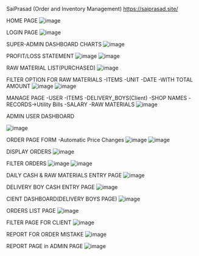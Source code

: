 SaiPrasad (Order and Inventory Management)
https://saiprasad.site/

HOME PAGE
![image](https://github.com/user-attachments/assets/483abaa5-f298-4f82-a64e-6d77611e2b85)

LOGIN PAGE
![image](https://github.com/user-attachments/assets/02231e1a-e191-446e-9f2a-57c69bbe3852)

SUPER-ADMIN DASHBOARD
CHARTS
![image](https://github.com/user-attachments/assets/6b77cbc3-7b39-4da0-bf00-73619a415cd2)

PROFIT/LOSS STATEMENT
![image](https://github.com/user-attachments/assets/39a5a6ad-99a6-4ccf-88f4-b9b7469f2cb5)
![image](https://github.com/user-attachments/assets/a37912c8-e7ed-4529-b6bb-b6a2a58ef170)

RAW MATERIAL LIST(PURCHASED)
![image](https://github.com/user-attachments/assets/e0851d1f-75ba-4673-9f56-74ed00901163)

FILTER OPTION FOR RAW MATERIALS
-ITEMS
-UNIT
-DATE
-WITH TOTAL AMOUNT
![image](https://github.com/user-attachments/assets/95cb82e8-e3f4-429d-b88f-07d495bedfa0)
![image](https://github.com/user-attachments/assets/c5e6c46a-0c69-42c4-b6c6-8eccd76fb5c3)

MANAGE PAGE
-USER
-ITEMS
-DELIVERY_BOYS(Client)
-SHOP NAMES
-RECORDS->Utility Bills
-SALARY
-RAW MATERIALS
![image](https://github.com/user-attachments/assets/20cac2ad-318c-4b97-adbd-e716ed8d12be)

ADMIN USER DASHBOARD

![image](https://github.com/user-attachments/assets/fbd59a26-b6c6-4183-905a-b8b03f7e14af)

ORDER PAGE FORM
-Automatic Price Changes
![image](https://github.com/user-attachments/assets/c8f2cdaf-4bd1-4f0d-940c-0be79b153cce)
![image](https://github.com/user-attachments/assets/ec99037c-058b-4d10-aeda-7cec8c8b0436)


DISPLAY ORDERS
![image](https://github.com/user-attachments/assets/0a7cebe1-c791-439e-886f-a53a6fd50c62)

FILTER ORDERS 
![image](https://github.com/user-attachments/assets/b49a8f39-8bf2-4f76-92b0-d79da0753cff)
![image](https://github.com/user-attachments/assets/4bf666c8-f97e-43a6-bbf5-a5c4a0c2347b)

DAILY CASH & RAW MATERIALS ENTRY PAGE
![image](https://github.com/user-attachments/assets/6ac141de-638c-46f1-a4bb-2d27eec78810)

DELIVERY BOY CASH ENTRY PAGE
![image](https://github.com/user-attachments/assets/6f2187e2-bc28-407c-b2d2-5328a45003b8)

CIENT DASHBOARD(DELIVERY BOYS PAGE)
![image](https://github.com/user-attachments/assets/ef7f2a03-1c0b-4810-acd5-8cee2fcb0c5b)

ORDERS LIST PAGE
![image](https://github.com/user-attachments/assets/2b8d3392-1e17-47b7-81a1-efb2faac5863)

FILTER PAGE FOR CLIENT
![image](https://github.com/user-attachments/assets/a15709bc-827b-41b0-a49f-6d61300fa720)


REPORT FOR ORDER MISTAKE
![image](https://github.com/user-attachments/assets/be8dbb15-9439-4730-a6c1-59d5614a6243)

REPORT PAGE in ADMIN PAGE 
![image](https://github.com/user-attachments/assets/8f36ac91-cd09-4392-a125-b886221506f2)








